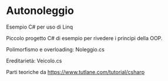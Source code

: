 # Autonoleggio
Esempio C# per uso di Linq

Piccolo progetto C# di esempio per rivedere i principi della OOP.

Polimorfismo e overloading:			Noleggio.cs

Ereditarietà:						        Veicolo.cs

Parti teoriche da https://www.tutlane.com/tutorial/csharp
